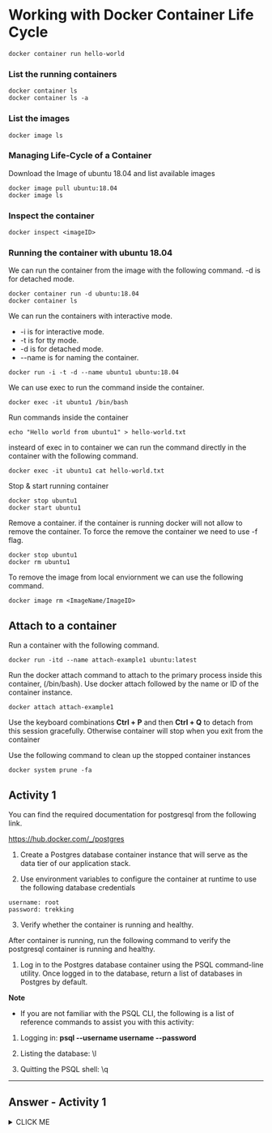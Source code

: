 
# Working with Docker Container Life Cycle

```
docker container run hello-world
```

### List the running containers

```
docker container ls
docker container ls -a
```

### List the images

```
docker image ls
```

### Managing Life-Cycle of a Container

Download the Image of ubuntu 18.04 and list available images

```
docker image pull ubuntu:18.04
docker image ls 
```

### Inspect the container

```
docker inspect <imageID>
```

### Running the container with ubuntu 18.04

We can run the container from the image with the following command. -d is for detached mode.

```
docker container run -d ubuntu:18.04
docker container ls
```

We can run the containers with interactive mode.
- -i is for interactive mode.
- -t is for tty mode.
- -d is for detached mode.
- --name is for naming the container.

```
docker run -i -t -d --name ubuntu1 ubuntu:18.04
```

We can use exec to run the command inside the container.

```
docker exec -it ubuntu1 /bin/bash
```

Run commands inside the container

```
echo "Hello world from ubuntu1" > hello-world.txt
```

insteard of exec in to container we can run the command directly in the container with the following command.

```
docker exec -it ubuntu1 cat hello-world.txt
```

Stop & start running container

```
docker stop ubuntu1 
docker start ubuntu1
```

Remove a container. if the container is running docker will not allow to remove the container. To force the remove the container we need to use -f flag.

```
docker stop ubuntu1 
docker rm ubuntu1
```

To remove the image from local enviornment we can use the following command.

```
docker image rm <ImageName/ImageID>
```

## Attach to a container

Run a container with the following command.

```
docker run -itd --name attach-example1 ubuntu:latest
```

Run the docker attach command to attach to the primary process inside this container, (/bin/bash). Use docker attach followed by the name or ID of the container instance.

```
docker attach attach-example1
```

Use the keyboard combinations **Ctrl + P** and then **Ctrl + Q** to detach from this session gracefully. Otherwise container will stop when you exit from the container

Use the following command to clean up the stopped container instances

```
docker system prune -fa
```

## Activity 1

You can find the required documentation for postgresql from the following link.

https://hub.docker.com/_/postgres

1. Create a Postgres database container instance that will serve as the data tier of our application stack.

2. Use environment variables to configure the container at runtime to use the following database credentials
```
username: root
password: trekking
```

3. Verify whether the container is running and healthy.

After container is running, run the following command to verify the postgresql container is running and healthy.

1. Log in to the Postgres database container using the PSQL command-line utility.
Once logged in to the database, return a list of databases in Postgres by default.

**Note**

- If you are not familiar with the PSQL CLI, the following is a list of reference commands to assist you with this activity:

1. Logging in: **psql --username username --password**

2. Listing the database: \l

3. Quitting the PSQL shell: \q


---
## Answer - Activity 1

<details><summary>CLICK ME</summary>
<p>

Running the Postgresql server container with the following command.

    docker container run -d --name postgres01 -e POSTGRES_USER=root -e POSTGRES_PASSWORD=trekking postgres:12

    docker exec -it postgres01 psql -U root  --password

Expected output:

```
root=# \l
                             List of databases
   Name    | Owner | Encoding |  Collate   |   Ctype    | Access privileges 
-----------+-------+----------+------------+------------+-------------------
 postgres  | root  | UTF8     | en_US.utf8 | en_US.utf8 | 
 root      | root  | UTF8     | en_US.utf8 | en_US.utf8 | 
 template0 | root  | UTF8     | en_US.utf8 | en_US.utf8 | =c/root          +
           |       |          |            |            | root=CTc/root
 template1 | root  | UTF8     | en_US.utf8 | en_US.utf8 | =c/root          +
           |       |          |            |            | root=CTc/root
(4 rows)

```
</p>
</details>